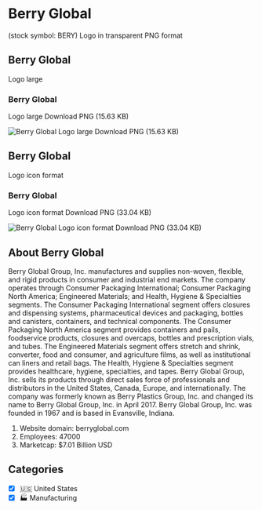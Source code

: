 # Berry Global
 (stock symbol: BERY) Logo in transparent PNG format

## Berry Global
 Logo large

### Berry Global
 Logo large Download PNG (15.63 KB)

![Berry Global
 Logo large Download PNG (15.63 KB)](/img/orig/BERY_BIG-c84fa0af.png)

## Berry Global
 Logo icon format

### Berry Global
 Logo icon format Download PNG (33.04 KB)

![Berry Global
 Logo icon format Download PNG (33.04 KB)](/img/orig/BERY-60cb56a8.png)

## About Berry Global


Berry Global Group, Inc. manufactures and supplies non-woven, flexible, and rigid products in consumer and industrial end markets. The company operates through Consumer Packaging International; Consumer Packaging North America; Engineered Materials; and Health, Hygiene & Specialties segments. The Consumer Packaging International segment offers closures and dispensing systems, pharmaceutical devices and packaging, bottles and canisters, containers, and technical components. The Consumer Packaging North America segment provides containers and pails, foodservice products, closures and overcaps, bottles and prescription vials, and tubes. The Engineered Materials segment offers stretch and shrink, converter, food and consumer, and agriculture films, as well as institutional can liners and retail bags. The Health, Hygiene & Specialties segment provides healthcare, hygiene, specialties, and tapes. Berry Global Group, Inc. sells its products through direct sales force of professionals and distributors in the United States, Canada, Europe, and internationally. The company was formerly known as Berry Plastics Group, Inc. and changed its name to Berry Global Group, Inc. in April 2017. Berry Global Group, Inc. was founded in 1967 and is based in Evansville, Indiana.

1. Website domain: berryglobal.com
2. Employees: 47000
3. Marketcap: $7.01 Billion USD


## Categories
- [x] 🇺🇸 United States
- [x] 🏭 Manufacturing
